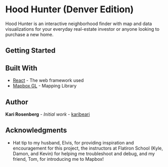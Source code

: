 # Hood Hunter (Denver Edition)

Hood Hunter is an interactive neighborhood finder with map and data visualizations for your everyday real-estate investor or anyone looking to purchase a new home.

## Getting Started


## Built With

* [React](http://www.reactjs.org/) - The web framework used
* [Mapbox GL](http://www.mapbox.com/) - Mapping Library

## Author

**Kari Rosenberg** - *Initial work* - [karibeari](https://github.com/karibeari)

## Acknowledgments

* Hat tip to my husband, Elvis, for providing inspiration and encouragement for this project, the instructors at Flatiron School (Kyle, Damon, and Kevin) for helping me troubleshoot and debug, and my friend, Tom, for introducing me to Mapbox!

